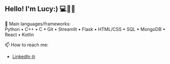 ## Hello! I'm Lucy:) 💻🤖💓

🌱 Main languages/frameworks: <br/>
Python • C++ • C • Git • Streamlit • Flask • HTML/CSS • SQL • MongoDB • React • Kotlin <br/>

📫 How to reach me: <br/> 
- [LinkedIn 🌐](https://www.linkedin.com/in/lucy-zhu-zihui/)
